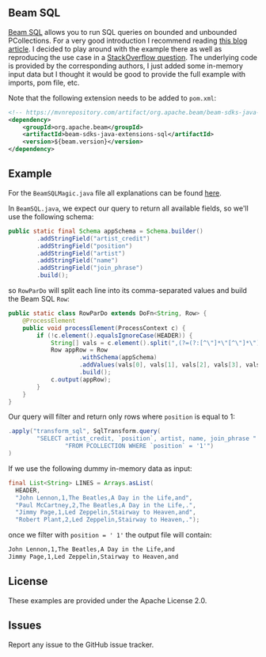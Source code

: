 ## Beam SQL

[Beam SQL](https://beam.apache.org/documentation/dsls/sql/overview/) allows you to run SQL queries on bounded and unbounded PCollections. For a very good introduction I recommend reading [this blog article](https://medium.com/weareservian/exploring-beam-sql-on-google-cloud-platform-b6c77f9b4af4). I decided to play around with the example there as well as reproducing the use case in a [StackOverflow question](https://stackoverflow.com/questions/55851708/beamsql-output-file-is-empty#comment98511712_55851708). The underlying code is provided by the corresponding authors, I just added some in-memory input data but I thought it would be good to provide the full example with imports, pom file, etc.

Note that the following extension needs to be added to `pom.xml`:

```xml
<!-- https://mvnrepository.com/artifact/org.apache.beam/beam-sdks-java-extensions-sql -->
<dependency>
    <groupId>org.apache.beam</groupId>
    <artifactId>beam-sdks-java-extensions-sql</artifactId>
    <version>${beam.version}</version>
</dependency>
```
## Example

For the `BeamSQLMagic.java` file all explanations can be found [here](https://medium.com/weareservian/exploring-beam-sql-on-google-cloud-platform-b6c77f9b4af4). 

In `BeamSQL.java`, we expect our query to return all available fields, so we'll use the following schema:

```java
public static final Schema appSchema = Schema.builder()
        .addStringField("artist_credit")
        .addStringField("position")
        .addStringField("artist")
        .addStringField("name")
        .addStringField("join_phrase") 
        .build();
```

so `RowParDo` will split each line into its comma-separated values and build the Beam SQL `Row`:

```java
public static class RowParDo extends DoFn<String, Row> {
    @ProcessElement
    public void processElement(ProcessContext c) {
        if (!c.element().equalsIgnoreCase(HEADER)) {
            String[] vals = c.element().split(",(?=(?:[^\"]*\"[^\"]*\")*[^\"]*$)");
            Row appRow = Row
                    .withSchema(appSchema)
                    .addValues(vals[0], vals[1], vals[2], vals[3], vals[4])
                    .build();
            c.output(appRow);
        }
    }
}
```

Our query will filter and return only rows where `position` is equal to 1:

```java
.apply("transform_sql", SqlTransform.query(
        "SELECT artist_credit, `position`, artist, name, join_phrase " +
                "FROM PCOLLECTION WHERE `position` = '1'")
)
```

If we use the following dummy in-memory data as input:

```java
final List<String> LINES = Arrays.asList(
  HEADER,
  "John Lennon,1,The Beatles,A Day in the Life,and",
  "Paul McCartney,2,The Beatles,A Day in the Life,.",
  "Jimmy Page,1,Led Zeppelin,Stairway to Heaven,and",
  "Robert Plant,2,Led Zeppelin,Stairway to Heaven,.");
```

once we filter with `position = ' 1'` the output file will contain:

```bash
John Lennon,1,The Beatles,A Day in the Life,and
Jimmy Page,1,Led Zeppelin,Stairway to Heaven,and
```

## License

These examples are provided under the Apache License 2.0.

## Issues

Report any issue to the GitHub issue tracker.
